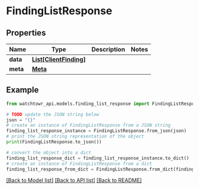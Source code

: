 # FindingListResponse


## Properties

Name | Type | Description | Notes
------------ | ------------- | ------------- | -------------
**data** | [**List[ClientFinding]**](ClientFinding.md) |  | 
**meta** | [**Meta**](Meta.md) |  | 

## Example

```python
from watchtowr_api.models.finding_list_response import FindingListResponse

# TODO update the JSON string below
json = "{}"
# create an instance of FindingListResponse from a JSON string
finding_list_response_instance = FindingListResponse.from_json(json)
# print the JSON string representation of the object
print(FindingListResponse.to_json())

# convert the object into a dict
finding_list_response_dict = finding_list_response_instance.to_dict()
# create an instance of FindingListResponse from a dict
finding_list_response_from_dict = FindingListResponse.from_dict(finding_list_response_dict)
```
[[Back to Model list]](../README.md#documentation-for-models) [[Back to API list]](../README.md#documentation-for-api-endpoints) [[Back to README]](../README.md)



